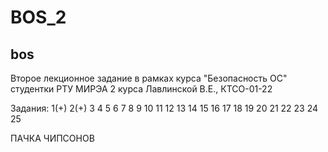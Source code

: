 # BOS_2
## bos
Второе лекционное задание в рамках курса "Безопасность ОС" студентки РТУ МИРЭА 2 курса Лавлинской В.Е., КТСО-01-22

Задания:
1(+) 2(+) 3 4 5 6 7 8 9 10 11 12 13 14 15 16 17 18 19 20 21 22 23 24 25


ПАЧКА ЧИПСОНОВ


